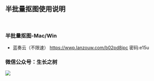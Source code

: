
## 半批量抠图使用说明
<br>

<!-- ### 优速压图-Mac/Win（百度网盘）

#### 下载地址：
- [下载/更新地址]( https://pan.baidu.com/s/1jTd2fQn-BYXvRZ-tWvy0zw)
- 密码: t9ni -->

### 半批量抠图-Mac/Win
- 蓝奏云（不限速）
https://wwp.lanzouw.com/b02pd8ipc 密码:e15u

### 微信公众号：生长之树
![](https://jasonmin.github.io/newsky/assets/qrcode_for.jpg)



<head>
    <link rel="stylesheet" type="text/css" href="../style/style.css">
</head>